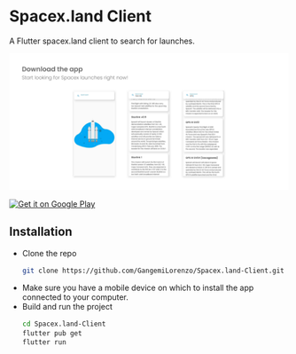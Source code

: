 # Spacex.land Client

A Flutter spacex.land client to search for launches.

![In app screenshot](docs/spacex.png)

<a href="https://play.google.com/store/apps/details?id=lorenzo.gangemi.spacex_land_client"><img alt="Get it on Google Play" src="https://play.google.com/intl/en_us/badges/static/images/badges/en_badge_web_generic.png" height=100px /></a>

## Installation

- Clone the repo
  ```sh
  git clone https://github.com/GangemiLorenzo/Spacex.land-Client.git
  ```
- Make sure you have a mobile device on which to install the app connected to your computer.
- Build and run the project
  ```sh
  cd Spacex.land-Client
  flutter pub get
  flutter run
  ```
